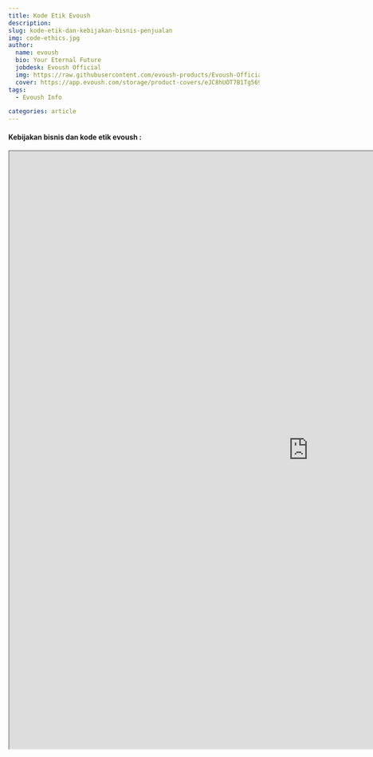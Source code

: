 ```yaml
---
title: Kode Etik Evoush
description: 
slug: kode-etik-dan-kebijakan-bisnis-penjualan
img: code-ethics.jpg
author:
  name: evoush
  bio: Your Eternal Future
  jobdesk: Evoush Official
  img: https://raw.githubusercontent.com/evoush-products/Evoush-Official-Website/master/static/icon_128.png
  cover: https://app.evoush.com/storage/product-covers/eJC8hUOT7B1Tg56943hWhsI9KMH8k7CdRe2OFDbo.jpg
tags:
  - Evoush Info

categories: article
---  
```


#### Kebijakan bisnis dan kode etik evoush :  

<div class="embed-responsive embed-responsive-4by3">
    <iframe src="https://drive.google.com/file/d/1NiwGRpVuzSrUWKFXWF_QaxiGiGs1MIwl/preview" width="1200" height="1200" allow="autoplay"></iframe>
</div>

